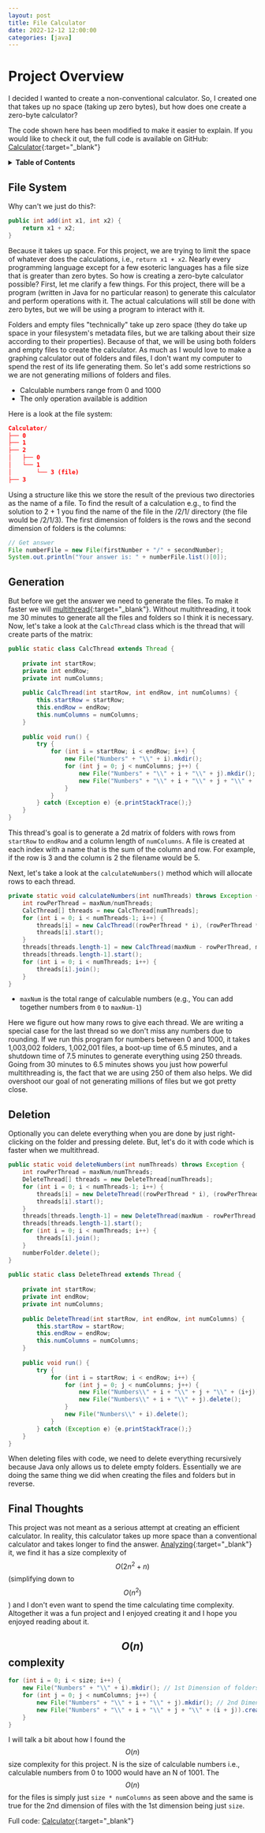 ```yaml
---
layout: post
title: File Calculator
date: 2022-12-12 12:00:00
categories: [java]
---
```

 
# Project Overview

I decided I wanted to create a non-conventional calculator. So, I created one that takes up no space (taking up zero bytes), but how does one create a zero-byte calculator?

The code shown here has been modified to make it easier to explain. If you would like to check it out, the full code is available on GitHub: [Calculator](https://github.com/aidankeighron/calculator){:target="\_blank"}

<details>
<summary><b>Table of Contents</b></summary>
<ul>
<li><a href="#project-overview">Project Overview</a></li>
<li><a href="#file-system">File System</a></li>
<li><a href="#generation">Generation</a></li>
<li><a href="#deletion">Deletion</a></li>
<li><a href="#final-thoughts">Final Thoughts</a></li>
<li><a href="#on-complexity">O(n) Complexity</a></li>
</ul>
</details>
 
## File System

Why can't we just do this?:

```java
public int add(int x1, int x2) {
    return x1 + x2;
}
```

Because it takes up space. For this project, we are trying to limit the space of whatever does the calculations, i.e., `return x1 + x2`. Nearly every programming language except for a few esoteric languages has a file size that is greater than zero bytes. So how is creating a zero-byte calculator possible? First, let me clarify a few things. For this project, there will be a program (written in Java for no particular reason) to generate this calculator and perform operations with it. The actual calculations will still be done with zero bytes, but we will be using a program to interact with it.
 
Folders and empty files "technically" take up zero space (they do take up space in your filesystem's metadata files, but we are talking about their size according to their properties). Because of that, we will be using both folders and empty files to create the calculator. As much as I would love to make a graphing calculator out of folders and files, I don't want my computer to spend the rest of its life generating them. So let's add some restrictions so we are not generating millions of folders and files.
 
- Calculable numbers range from 0 and 1000
- The only operation available is addition

 
Here is a look at the file system:

```json
Calculator/
├── 0
├── 1
├── 2
│   ├── 0
│   └── 1
│       └── 3 (file)
├── 3
```
 
Using a structure like this we store the result of the previous two directories as the name of a file. To find the result of a calculation e.g., to find the solution to 2 + 1 you find the name of the file in the /2/1/ directory (the file would be /2/1/3). The first dimension of folders is the rows and the second dimension of folders is the columns:
 
```java
// Get answer
File numberFile = new File(firstNumber + "/" + secondNumber);
System.out.println("Your answer is: " + numberFile.list()[0]);
```

## Generation
 
But before we get the answer we need to generate the files. To make it faster we will [multithread](https://www.geeksforgeeks.org/multithreading-in-java/){:target="\_blank"}. Without multithreading, it took me 30 minutes to generate all the files and folders so I think it is necessary. Now, let's take a look at the `CalcThread` class which is the thread that will create parts of the matrix:
```java
public static class CalcThread extends Thread {
   
    private int startRow;
    private int endRow;
    private int numColumns;
   
    public CalcThread(int startRow, int endRow, int numColumns) {
        this.startRow = startRow;
        this.endRow = endRow;
        this.numColumns = numColumns;
    }
   
    public void run() {
        try {
            for (int i = startRow; i < endRow; i++) {
                new File("Numbers" + "\\" + i).mkdir();
                for (int j = 0; j < numColumns; j++) {
                    new File("Numbers" + "\\" + i + "\\" + j).mkdir();
                    new File("Numbers" + "\\" + i + "\\" + j + "\\" + (i + j)).createNewFile();
                }
            }
        } catch (Exception e) {e.printStackTrace();}
    }
}
```
This thread's goal is to generate a 2d matrix of folders with rows from `startRow` to `endRow` and a column length of `numColumns`. A file is created at each index with a name that is the sum of the column and row. For example, if the row is 3 and the column is 2 the filename would be 5.
 
Next, let's take a look at the `calculateNumbers()` method which will allocate rows to each thread.
 
``` java
private static void calculateNumbers(int numThreads) throws Exception {        
    int rowPerThread = maxNum/numThreads;
    CalcThread[] threads = new CalcThread[numThreads];
    for (int i = 0; i < numThreads-1; i++) {
        threads[i] = new CalcThread((rowPerThread * i), (rowPerThread * (i + 1)), maxNum);
        threads[i].start();
    }
    threads[threads.length-1] = new CalcThread(maxNum - rowPerThread, maxNum, maxNum);
    threads[threads.length-1].start();
    for (int i = 0; i < numThreads; i++) {
        threads[i].join();
    }
}
```
* `maxNum` is the total range of calculable numbers (e.g., You can add together numbers from `0` to `maxNum-1`)
 
Here we figure out how many rows to give each thread. We are writing a special case for the last thread so we don't miss any numbers due to rounding. If we run this program for numbers between 0 and 1000, it takes 1,003,002 folders, 1,002,001 files, a boot-up time of 6.5 minutes, and a shutdown time of 7.5 minutes to generate everything using 250 threads. Going from 30 minutes to 6.5 minutes shows you just how powerful multithreading is, the fact that we are using 250 of them also helps. We did overshoot our goal of not generating millions of files but we got pretty close.
 
## Deletion
 
Optionally you can delete everything when you are done by just right-clicking on the folder and pressing delete. But, let's do it with code which is faster when we multithread.
 
```java
public static void deleteNumbers(int numThreads) throws Exception {
    int rowPerThread = maxNum/numThreads;
    DeleteThread[] threads = new DeleteThread[numThreads];
    for (int i = 0; i < numThreads-1; i++) {
        threads[i] = new DeleteThread((rowPerThread * i), (rowPerThread * (i + 1)), maxNum);
        threads[i].start();
    }
    threads[threads.length-1] = new DeleteThread(maxNum - rowPerThread, maxNum, maxNum);
    threads[threads.length-1].start();
    for (int i = 0; i < numThreads; i++) {
        threads[i].join();
    }
    numberFolder.delete();
}
 
public static class DeleteThread extends Thread {
   
    private int startRow;
    private int endRow;
    private int numColumns;
   
    public DeleteThread(int startRow, int endRow, int numColumns) {
        this.startRow = startRow;
        this.endRow = endRow;
        this.numColumns = numColumns;
    }
   
    public void run() {
        try {
            for (int i = startRow; i < endRow; i++) {
                for (int j = 0; j < numColumns; j++) {
                    new File("Numbers\\" + i + "\\" + j + "\\" + (i+j)).delete();
                    new File("Numbers\\" + i + "\\" + j).delete();
                }
                new File("Numbers\\" + i).delete();
            }
        } catch (Exception e) {e.printStackTrace();}
    }
}
```
 
When deleting files with code, we need to delete everything recursively because Java only allows us to delete empty folders. Essentially we are doing the same thing we did when creating the files and folders but in reverse.
 
## Final Thoughts
 
This project was not meant as a serious attempt at creating an efficient calculator. In reality, this calculator takes up more space than a conventional calculator and takes longer to find the answer. [Analyzing](https://www.geeksforgeeks.org/analysis-algorithms-big-o-analysis/){:target="\_blank"} it, we find it has a size complexity of $$O(2n^2 + n)$$ (simplifying down to $$O(n^2)$$) and I don't even want to spend the time calculating time complexity. Altogether it was a fun project and I enjoyed creating it and I hope you enjoyed reading about it.
 
## $$O(n)$$ complexity
 
```java
for (int i = 0; i < size; i++) {
    new File("Numbers" + "\\" + i).mkdir(); // 1st Dimension of folders (size)
    for (int j = 0; j < numColumns; j++) {
        new File("Numbers" + "\\" + i + "\\" + j).mkdir(); // 2nd Dimension of folders (size * numColumns)
        new File("Numbers" + "\\" + i + "\\" + j + "\\" + (i + j)).createNewFile(); // Files (size * numColumns)
    }
}
```
I will talk a bit about how I found the $$O(n)$$ size complexity for this project. N is the size of calculable numbers i.e., calculable numbers from 0 to 1000 would have an N of 1001. The $$O(n)$$ for the files is simply just `size * numColumns` as seen above and the same is true for the 2nd dimension of files with the 1st dimension being just `size`.
 
Full code: [Calculator](https://github.com/aidankeighron/calculator){:target="\_blank"}
